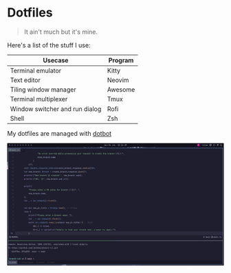 # Dotfiles

> It ain't much but it's mine. 

Here's a list of the stuff I use:

| Usecase                        | Program      |
|--------------------------------|------------- |
| Terminal emulator              | Kitty      |
| Text editor                    | Neovim       |
| Tiling window manager          | Awesome      |
| Terminal multiplexer           | Tmux         |
| Window switcher and run dialog | Rofi         |
| Shell                          | Zsh          |

My dotfiles are managed with [dotbot](https://github.com/anishathalye/dotbot)

![Sample Screenshot](./assets/de-screenshot.png)

